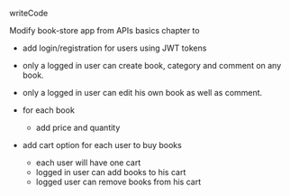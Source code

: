 writeCode

Modify book-store app from APIs basics chapter to

- add login/registration for users using JWT tokens

- only a logged in user can create book, category and comment on any book.

- only a logged in user can edit his own book as well as comment.

- for each book

  - add price and quantity

- add cart option for each user to buy books
  - each user will have one cart
  - logged in user can add books to his cart
  - logged user can remove books from his cart
